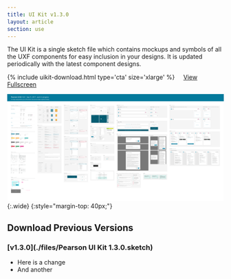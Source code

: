 ```yaml
---
title: UI Kit v1.3.0
layout: article
section: use
---
```


The UI Kit is a single sketch file which contains mockups and symbols of all the UXF components for easy inclusion in your designs. It is updated periodically with the latest component designs.

{% include uikit-download.html type='cta' size='xlarge' %} <a class="pe-btn--btn_xlarge" href="https://sketch.cloud/s/8yb48/all/page-1/ui-kit" style="margin-left: 16px;">View Fullscreen</a>


![](./assets/uikit_hero.png){:.wide}
{:style="margin-top: 40px;"}

## Download Previous Versions

### [v1.3.0](./files/Pearson UI Kit 1.3.0.sketch)

* Here is a change
* And another
